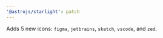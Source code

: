 ```yaml
---
'@astrojs/starlight': patch
---
```


Adds 5 new icons: `figma`, `jetbrains`, `sketch`, `vscode`, and `zed`.